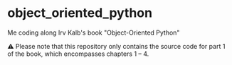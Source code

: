 # object_oriented_python
Me coding along Irv Kalb's book "Object-Oriented Python" 

⚠️ Please note that this repository only contains the source code for part 1 of the book, which encompasses chapters 1 – 4.
